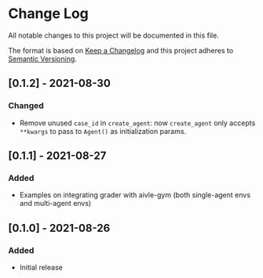 # Change Log
All notable changes to this project will be documented in this file.
 
The format is based on [Keep a Changelog](http://keepachangelog.com/)
and this project adheres to [Semantic Versioning](http://semver.org/).

## [0.1.2] - 2021-08-30

### Changed
- Remove unused `case_id` in `create_agent`: now `create_agent` only accepts
`**kwargs` to pass to `Agent()` as initialization params.

## [0.1.1] - 2021-08-27

### Added
- Examples on integrating grader with aivle-gym (both single-agent envs and 
multi-agent envs)


## [0.1.0] - 2021-08-26

### Added
- Initial release
